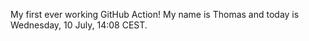 My first ever working GitHub Action!
My name is Thomas and today is Wednesday, 10 July, 14:08 CEST. 
